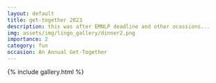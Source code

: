 ```yaml
---
layout: default
title: get-together 2023
description: this was after EMNLP deadline and other ocassions...
img: assets/img/lingo_gallery/dinner2.png
importance: 2
category: fun
occasion: An Annual Get-Together
---
```


{% include gallery.html %}
